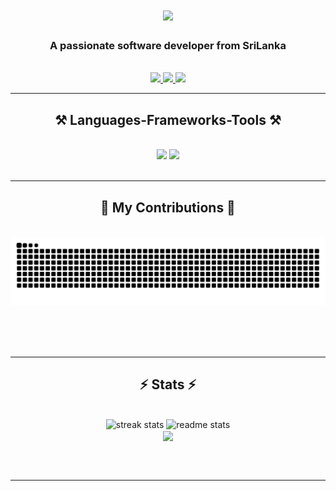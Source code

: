 
<h1 align="center">
    <img src="https://readme-typing-svg.herokuapp.com?font=Pricedown&size=50&duration=4000&pause=1000&color=F79E59&center=true&random=false&width=1000&height=200&lines=HI+There+;I'm+Sahan+Rajapaksha;Game+Developer+%26+Software+Engineer;" />
</h1>

<h3 align="center">A passionate software developer from SriLanka</h3>

<br/>

 
<div align="center"> 
  <a href="sahan.wolfcreek@gmail.com">
    <img src="https://img.shields.io/badge/Gmail-333333?style=for-the-badge&logo=gmail&logoColor=red" />
  </a>
  <a href="https://www.linkedin.com/in/sahan-rajapaksha-5949691b5/" target="_blank">
    <img src="https://img.shields.io/badge/LinkedIn-0077B5?style=for-the-badge&logo=linkedin&logoColor=white" target="_blank" />
  </a>
  <a href="https://smr1897.github.io/portfolio_sahan/" target="_blank">
     <img src="https://img.shields.io/badge/Portfolio-FF5722?style=for-the-badge&logo=todoist&logoColor=white" target="_blank" /> 
  </a>
</div>

 <hr/>
 
<h2 align="center">⚒️ Languages-Frameworks-Tools ⚒️</h2>
<br/>
<div align="center">
    <img src="https://skillicons.dev/icons?i=unity,unreal,react,bootstrap,mui,html,css,vscode,github,figma,tailwind,git,r" />
    <img src="https://skillicons.dev/icons?i=cs,java,nodejs,python,javascript,typescript,express,firebase,mongodb,c,nextjs,mysql,flask" /><br>
</div>

<br/>
<hr/>

<div align="center">
  <h2>🐍 My Contributions 🐍</h2>
  <br>
  <img alt="snake eating my contributions" src="https://raw.githubusercontent.com/smr1897/smr1897/9259c3d79cf8d726ef0ae56b6c07604d7dadfabc/github-contribution-grid-snake.svg" />
  
  <br/><br/><br/>
</div>

<hr/>

<h2 align="center">⚡ Stats ⚡</h2>
<br>
<div align=center>
  <img width=390  src="https://github-readme-stats.vercel.app/api?username=smr1897&theme=ayu-mirage&show_icons=true&hide_border=true&count_private=true" alt="streak stats"/>
  <img width=390 src="https://github-readme-streak-stats.herokuapp.com/?user=smr1897&theme=ayu-mirage&hide_border=true" alt="readme stats" />
  <br/>
  <img width=325 align="center" src="https://github-readme-stats.vercel.app/api/top-langs/?username=smr1897&theme=ayu-mirage&show_icons=true&hide_border=true&layout=compact" />
</div>

<br/><br/>

<hr/>

<br/>



<br/>
